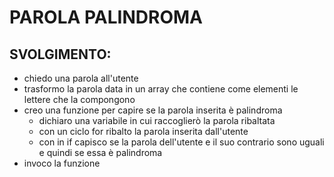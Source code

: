 # PAROLA PALINDROMA

## SVOLGIMENTO:

- chiedo una parola all'utente
- trasformo la parola data in un array che contiene come elementi le lettere che la compongono
- creo una funzione per capire se la parola inserita è palindroma
  - dichiaro una variabile in cui raccoglierò la parola ribaltata
  - con un ciclo for ribalto la parola inserita dall'utente
  - con in if capisco se la parola dell'utente e il suo contrario sono uguali e quindi se essa è palindroma
- invoco la funzione
